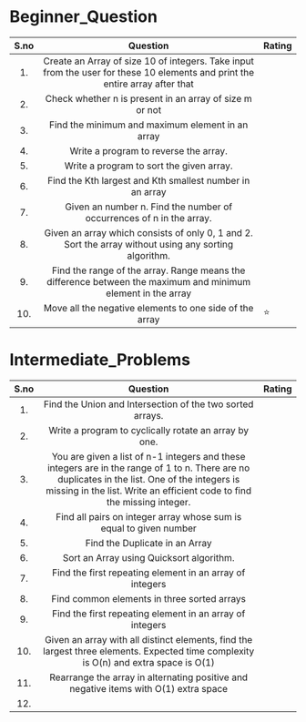 # Beginner_Question

| S.no  | Question  | Rating  |
|:-:|:-:|---|
| 1.  | Create an Array of size 10 of integers. Take input from the user for these 10 elements and print the entire array after that  |   |
| 2.  | Check whether n is present in an array of size m or not  |   |
| 3.  |  Find the minimum and maximum element in an array |   |
| 4.  | Write a program to reverse the array.  |   |
|  5. | Write a program to sort the given array.  |   |
| 6. |  Find the Kth largest and Kth smallest number in an array |   |
| 7.  | Given an number n. Find the number of occurrences of n in the array.  |   |
|  8. | Given an array which consists of only 0, 1 and 2. Sort the array without using any sorting algorithm.  |   |
|  9. | Find the range of the array. Range means the difference between the maximum and minimum element in the array  |   |
|  10. |  Move all the negative elements to one side of the array |  ⭐ |

# Intermediate_Problems

| S.no  | Question  | Rating  |
|:-:|:-:|---|
|1.|Find the Union and Intersection of the two sorted arrays.||
|2.|Write a program to cyclically rotate an array by one.| |
|3.|You are given a list of n-1 integers and these integers are in the range of 1 to n. There are no duplicates in the list. One of the integers is missing in the list. Write an efficient code to find the missing integer.||
|4.| Find all pairs on integer array whose sum is equal to given number| |
|5.|Find the Duplicate in an Array||
|6.|Sort an Array using Quicksort algorithm.||
|7.|Find the first repeating element in an array of integers||
|8.|Find common elements in three sorted arrays||
|9.|Find the first repeating element in an array of integers||
|10.|Given an array with all distinct elements, find the largest three elements. Expected time complexity is O(n) and extra space is O(1)||
|11.|Rearrange the array in alternating positive and negative items with O(1) extra space||
|12.| ||